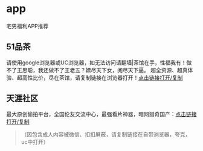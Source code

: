 # app
宅男福利APP推荐

## 51品茶
请使用google浏览器或UC浏览器，如无法访问请翻墙|茶馆在手，性福我有！做不了王思聪，我还做不了王老五？嫖尽天下女，阅尽天下逼。
超全资源、超真体验、超高性比价，尽在茶馆，请复制链接在浏览器打开！[点击链接打开/复制](https://23.mvvikt.com?code=aGFBQ)

## 天涯社区
最大原创偷拍平台，全国伦友交流中心，最强看片神器，暗网猎奇国产：[点击链接打开/复制](https://955.buxick.com/?code=aQBk)
>（因包含成人内容被微信、扣扣屏蔽，请复制链接在自带浏览器，夸克，uc中打开）
